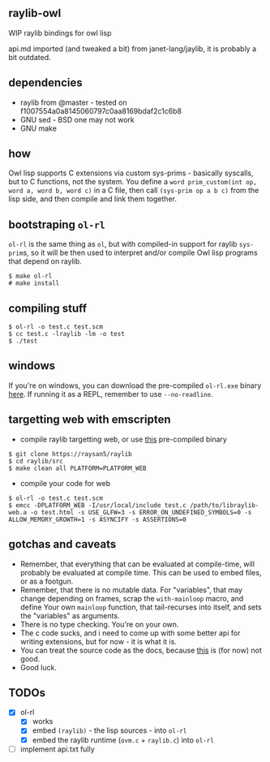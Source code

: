 ## raylib-owl

WIP raylib bindings for owl lisp

api.md imported (and tweaked a bit) from janet-lang/jaylib,
it is probably a bit outdated.

## dependencies

* raylib from @master - tested on f1007554a0a8145060797c0aa8169bdaf2c1c6b8
* GNU sed - BSD one may not work
* GNU make 

## how

Owl lisp supports C extensions via custom sys-prims - basically
syscalls, but to C functions, not the system. You define a
`word prim_custom(int op, word a, word b, word c)` in a C file,
then call `(sys-prim op a b c)` from the lisp side, and then compile 
and link them together.

## bootstraping `ol-rl`

`ol-rl` is the same thing as `ol`, but with compiled-in support for
raylib `sys-prim`s, so it will be then used to interpret and/or
compile Owl lisp programs that depend on raylib.

```console
$ make ol-rl
# make install
```

## compiling stuff

```console
$ ol-rl -o test.c test.scm
$ cc test.c -lraylib -lm -o test
$ ./test
```

## windows

If you're on windows, you can download the pre-compiled `ol-rl.exe` binary
[here](https://pub.krzysckh.org/ol-rl.exe). If running it as a REPL, remember
to use `--no-readline`.

## targetting web with emscripten

- compile raylib targetting web, or use [this](https://pub.krzysckh.org/libraylib5-web.a)
  pre-compiled binary
```console
$ git clone https://raysan5/raylib
$ cd raylib/src
$ make clean all PLATFORM=PLATFORM_WEB
```
- compile your code for web
```
$ ol-rl -o test.c test.scm
$ emcc -DPLATFORM_WEB -I/usr/local/include test.c /path/to/libraylib-web.a -o test.html -s USE_GLFW=3 -s ERROR_ON_UNDEFINED_SYMBOLS=0 -s ALLOW_MEMORY_GROWTH=1 -s ASYNCIFY -s ASSERTIONS=0
```

## gotchas and caveats

* Remember, that everything that can be evaluated at compile-time, will
  probably be evaluated at compile time. This can be used to embed files,
  or as a footgun.
* Remember, that there is no mutable data. For "variables", that may change
  depending on frames, scrap the `with-mainloop` macro, and define
  Your own `mainloop` function, that tail-recurses into itself, and
  sets the "variables" as arguments.
* There is no type checking. You're on your own.
* The c code sucks, and i need to come up with some better api for
  writing extensions, but for now - it is what it is.
* You can treat the source code as the docs, because
  [this](https://pub.krzysckh.org/raylib-owl.html) is (for now) not good.
* Good luck.

## TODOs
  * [x] ol-rl
    * [x] works
    * [x] embed `(raylib)` - the lisp sources - into `ol-rl`
    * [x] embed the raylib runtime (`ovm.c` + `raylib.c`) into `ol-rl`
  * [ ] implement api.txt fully
